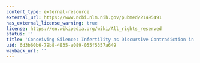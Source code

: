 ```yaml
---
content_type: external-resource
external_url: https://www.ncbi.nlm.nih.gov/pubmed/21495491
has_external_license_warning: true
license: https://en.wikipedia.org/wiki/All_rights_reserved
status: ''
title: 'Conceiving Silence: Infertility as Discursive Contradiction in Ireland'
uid: 6d3b60b6-79b8-4835-a089-055f5357a649
wayback_url: ''
---
```

